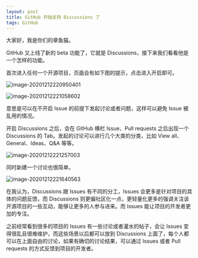 ```yaml
---
layout: post
title: GitHub 开始支持 Discussions 了
tags: GitHub
---
```


大家好，我是你们的章鱼猫。

GitHub 又上线了新的 beta 功能了，它就是 Discussions，接下来我们看看他是一个怎样的功能。

首次进入任何一个开源项目，页面会有如下图的提示，点击进入开启即可。

![image-20201212220950401](https://raw.githubusercontent.com/ZhuPeng/pic/master/images/compress_image-20201212220950401.png)

![image-20201212221058602](https://raw.githubusercontent.com/ZhuPeng/pic/master/images/compress_image-20201212221058602.png)

意思是可以在不开启 Issue 的前提下发起讨论或者问题，这样可以避免 Issue 被乱用的情况。

开启 Discussions 之后，会在 GitHub 横栏 Issue、Pull requests 之后出现一个 Discussions 的 Tab。发起的讨论可以进行几个大类的分类，比如 View all、General、Ideas、Q&A 等等。

![image-20201212221257003](https://raw.githubusercontent.com/ZhuPeng/pic/master/images/compress_image-20201212221257003.png)

同时新建一个讨论也很简单。

![image-20201212221640563](https://raw.githubusercontent.com/ZhuPeng/pic/master/images/compress_image-20201212221640563.png)

在我认为，Discussions 跟 Issues 有不同的分工，Issues 会更多是针对项目的具体的问题反馈，而 Discussions 则更偏社区化一点，更轻量化更多的强调关注该开源项目的一些互动，能够让更多的人参与进来。而 Issues 能让项目的开发者更加的专注。

之前经常看到很多的项目的 Issues 有一些讨论或者灌水的帖子，会让 Issues 变得很乱且很难维护，而这些场景以后都可以放到 Discussions 上面了，每个人都可以在上面自由的讨论，如果有确切的讨论结果，可以通过 Issues 或者 Pull requests 的方式反馈到项目的开发者。
